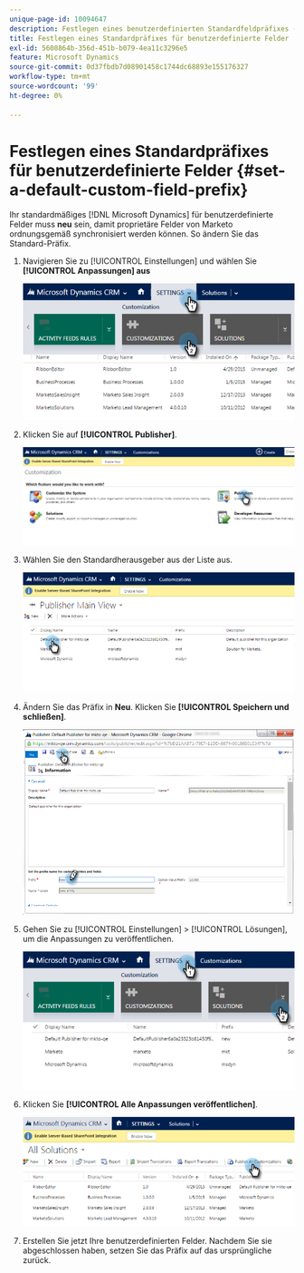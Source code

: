 ```yaml
---
unique-page-id: 10094647
description: Festlegen eines benutzerdefinierten Standardfeldpräfixes - Marketo-Dokumente - Produktdokumentation
title: Festlegen eines Standardpräfixes für benutzerdefinierte Felder
exl-id: 5608864b-356d-451b-b079-4ea11c3296e5
feature: Microsoft Dynamics
source-git-commit: 0d37fbdb7d08901458c1744dc68893e155176327
workflow-type: tm+mt
source-wordcount: '99'
ht-degree: 0%

---
```


# Festlegen eines Standardpräfixes für benutzerdefinierte Felder {#set-a-default-custom-field-prefix}

Ihr standardmäßiges [!DNL Microsoft Dynamics] für benutzerdefinierte Felder muss **neu** sein, damit proprietäre Felder von Marketo ordnungsgemäß synchronisiert werden können. So ändern Sie das Standard-Präfix.

1. Navigieren Sie zu [!UICONTROL Einstellungen] und wählen Sie **[!UICONTROL Anpassungen] aus**

   ![](assets/image2015-10-9-11-3a18-3a8.png)

1. Klicken Sie auf **[!UICONTROL Publisher]**.

   ![](assets/image2015-10-9-11-3a19-3a39.png)

1. Wählen Sie den Standardherausgeber aus der Liste aus.

   ![](assets/image2015-10-9-11-3a2-3a45.png)

1. Ändern Sie das Präfix in **Neu**. Klicken Sie **[!UICONTROL Speichern und schließen]**.

   ![](assets/image2015-10-9-11-3a9-3a17.png)

1. Gehen Sie zu [!UICONTROL Einstellungen] > [!UICONTROL Lösungen], um die Anpassungen zu veröffentlichen.

   ![](assets/image2015-10-9-11-3a12-3a43.png)

1. Klicken Sie **[!UICONTROL Alle Anpassungen veröffentlichen]**.

   ![](assets/image2015-10-9-11-3a14-3a42.png)

1. Erstellen Sie jetzt Ihre benutzerdefinierten Felder. Nachdem Sie sie abgeschlossen haben, setzen Sie das Präfix auf das ursprüngliche zurück.
